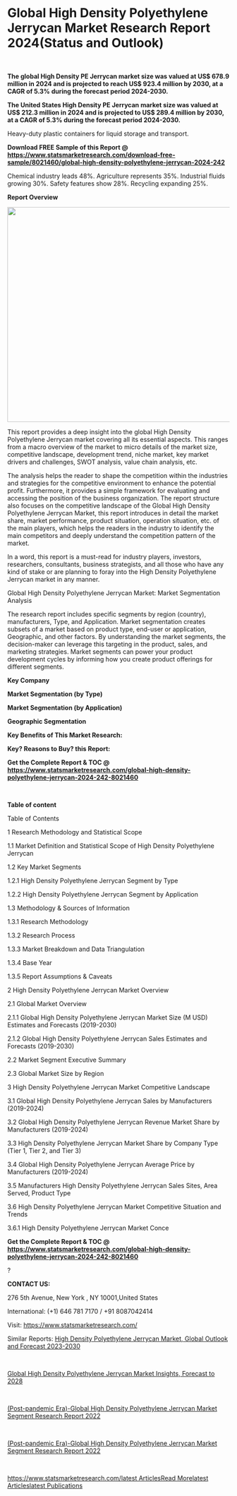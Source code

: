 <h1>Global High Density Polyethylene Jerrycan Market Research Report 2024(Status and Outlook)</h1><br/><p><strong>The global High Density PE Jerrycan market size was valued at US$ 678.9 million in 2024 and is projected to reach US$ 923.4 million by 2030, at a <strong>CAGR</strong> of 5.3% during the forecast period 2024-2030.</strong></p>
 
 
 
 <p><strong>The United States High Density PE Jerrycan market size was valued at US$ 212.3 million in 2024 and is projected to US$ 289.4 million by 2030, at a <strong>CAGR</strong> of 5.3% during the forecast period 2024-2030.</strong></p>
 
 
 
 <p>Heavy-duty plastic containers for liquid storage and transport.</p>
 
 
 
 <p><strong>Download FREE Sample of this Report @ <a href="https://www.statsmarketresearch.com/download-free-sample/8021460/global-high-density-polyethylene-jerrycan-2024-242">https://www.statsmarketresearch.com/download-free-sample/8021460/global-high-density-polyethylene-jerrycan-2024-242</a></strong></p>
 
 
 
 <p>Chemical industry leads 48%. Agriculture represents 35%. Industrial fluids growing 30%. Safety features show 28%. Recycling expanding 25%.</p>
 
 
 
 <p><strong>Report Overview</strong></p>
 
 
 
 <p><strong><img alt="" src="https://www.grandresearchstore.com/assets/report-images/HighDensityPolyethyleneJerrycan.png" style="width: 731px; height: 487px;" /></strong></p>
 
 
 
 <p>This report provides a deep insight into the global High Density Polyethylene Jerrycan market covering all its essential aspects. This ranges from a macro overview of the market to micro details of the market size, competitive landscape, development trend, niche market, key market drivers and challenges, SWOT analysis, value chain analysis, etc.</p>
 
 
 
 <p>The analysis helps the reader to shape the competition within the industries and strategies for the competitive environment to enhance the potential profit. Furthermore, it provides a simple framework for evaluating and accessing the position of the business organization. The report structure also focuses on the competitive landscape of the Global High Density Polyethylene Jerrycan Market, this report introduces in detail the market share, market performance, product situation, operation situation, etc. of the main players, which helps the readers in the industry to identify the main competitors and deeply understand the competition pattern of the market.</p>
 
 
 
 <p>In a word, this report is a must-read for industry players, investors, researchers, consultants, business strategists, and all those who have any kind of stake or are planning to foray into the High Density Polyethylene Jerrycan market in any manner.</p>
 
 
 
 <p>Global High Density Polyethylene Jerrycan Market: Market Segmentation Analysis</p>
 
 
 
 <p>The research report includes specific segments by region (country), manufacturers, Type, and Application. Market segmentation creates subsets of a market based on product type, end-user or application, Geographic, and other factors. By understanding the market segments, the decision-maker can leverage this targeting in the product, sales, and marketing strategies. Market segments can power your product development cycles by informing how you create product offerings for different segments.</p>
 
 
 
 <p><strong>Key Company</strong></p>
 
 
 
 <p><strong>Market Segmentation (by Type)</strong></p>
 
 
 
 <p><strong>Market Segmentation (<strong>by Application</strong>)</strong></p>
 
 
 
 <p><strong>Geographic Segmentation</strong></p>
 
 
 
 <p><strong>Key Benefits of This Market Research:</strong></p>
 
 
 
 <p><strong>Key? <strong>Reasons to Buy</strong>? this Report:</strong></p>
 
 
 
 <div><b>Get the Complete Report & TOC @ <a href="https://www.statsmarketresearch.com/global-high-density-polyethylene-jerrycan-2024-242-8021460">https://www.statsmarketresearch.com/global-high-density-polyethylene-jerrycan-2024-242-8021460</a></b></div>
 
 
 
 <p><br />
 
 <b>Table of content</b></p>
 
 
 
 <p>Table of Contents<br />
 
 1 Research Methodology and Statistical Scope<br />
 
 1.1 Market Definition and Statistical Scope of High Density Polyethylene Jerrycan<br />
 
 1.2 Key Market Segments<br />
 
 1.2.1 High Density Polyethylene Jerrycan Segment by Type<br />
 
 1.2.2 High Density Polyethylene Jerrycan Segment by Application<br />
 
 1.3 Methodology & Sources of Information<br />
 
 1.3.1 Research Methodology<br />
 
 1.3.2 Research Process<br />
 
 1.3.3 Market Breakdown and Data Triangulation<br />
 
 1.3.4 Base Year<br />
 
 1.3.5 Report Assumptions & Caveats<br />
 
 2 High Density Polyethylene Jerrycan Market Overview<br />
 
 2.1 Global Market Overview<br />
 
 2.1.1 Global High Density Polyethylene Jerrycan Market Size (M USD) Estimates and Forecasts (2019-2030)<br />
 
 2.1.2 Global High Density Polyethylene Jerrycan Sales Estimates and Forecasts (2019-2030)<br />
 
 2.2 Market Segment Executive Summary<br />
 
 2.3 Global Market Size by Region<br />
 
 3 High Density Polyethylene Jerrycan Market Competitive Landscape<br />
 
 3.1 Global High Density Polyethylene Jerrycan Sales by Manufacturers (2019-2024)<br />
 
 3.2 Global High Density Polyethylene Jerrycan Revenue Market Share by Manufacturers (2019-2024)<br />
 
 3.3 High Density Polyethylene Jerrycan Market Share by Company Type (Tier 1, Tier 2, and Tier 3)<br />
 
 3.4 Global High Density Polyethylene Jerrycan Average Price by Manufacturers (2019-2024)<br />
 
 3.5 Manufacturers High Density Polyethylene Jerrycan Sales Sites, Area Served, Product Type<br />
 
 3.6 High Density Polyethylene Jerrycan Market Competitive Situation and Trends<br />
 
 3.6.1 High Density Polyethylene Jerrycan Market Conce</p>
 
 
 
 <div><b>Get the Complete Report & TOC @ <a href="https://www.statsmarketresearch.com/global-high-density-polyethylene-jerrycan-2024-242-8021460">https://www.statsmarketresearch.com/global-high-density-polyethylene-jerrycan-2024-242-8021460</a></b></div>
 
 
 
 <p>? </p>
 
 
 
 <p><b>CONTACT US:</b><br />
 
 276 5th Avenue, New York , NY 10001,United States<br />
 
 International: (+1) 646 781 7170 / +91 8087042414<br />
 
 Visit: <a href="https://www.statsmarketresearch.com/">https://www.statsmarketresearch.com/</a><br />
 
 Similar Reports: <a href="https://www.statsmarketresearch.com/global-high-density-polyethylene-jerrycan-2024-242-8021460">High Density Polyethylene Jerrycan Market, Global Outlook and Forecast 2023-2030</a><br />
 
 <br />
 
 <a href="https://www.statsmarketresearch.com/global-high-density-polyethylene-jerrycan-2024-242-8021460">Global High Density Polyethylene Jerrycan Market Insights, Forecast to 2028</a><br />
 
 <br />
 
 <a href="https://www.statsmarketresearch.com/global-high-density-polyethylene-jerrycan-2024-242-8021460">(Post-pandemic Era)-Global High Density Polyethylene Jerrycan Market Segment Research Report 2022</a><br />
 
 <br />
 
 <a href="https://www.statsmarketresearch.com/global-high-density-polyethylene-jerrycan-2024-242-8021460">(Post-pandemic Era)-Global High Density Polyethylene Jerrycan Market Segment Research Report 2022</a><br />
 
 <br />
 
 <a href="https://gyeongbokgung.com">https://www.statsmarketresearch.com/</a><a href="https://hallyeomaritime.com">latest Articles</a><a href="https://jingwansa.com">Read More</a><a href="https://nguoiviet.jp/">latest Articles</a><a href="https://www.intelmarketresearch.com/">latest Publications</a></p>